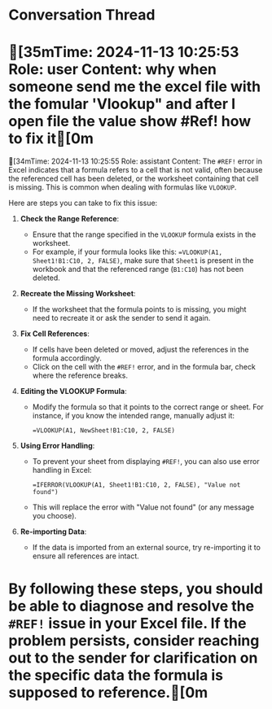 # Conversation Thread

[35mTime: 2024-11-13 10:25:53
Role: user
Content: why when someone send me the excel file with the fomular 'Vlookup" and after I open file the value show #Ref! how to fix it[0m
==================================================
[34mTime: 2024-11-13 10:25:55
Role: assistant
Content: The `#REF!` error in Excel indicates that a formula refers to a cell that is not valid, often because the referenced cell has been deleted, or the worksheet containing that cell is missing. This is common when dealing with formulas like `VLOOKUP`.

Here are steps you can take to fix this issue:

1. **Check the Range Reference**:
   - Ensure that the range specified in the `VLOOKUP` formula exists in the worksheet. 
   - For example, if your formula looks like this: `=VLOOKUP(A1, Sheet1!B1:C10, 2, FALSE)`, make sure that `Sheet1` is present in the workbook and that the referenced range (`B1:C10`) has not been deleted.

2. **Recreate the Missing Worksheet**:
   - If the worksheet that the formula points to is missing, you might need to recreate it or ask the sender to send it again.

3. **Fix Cell References**:
   - If cells have been deleted or moved, adjust the references in the formula accordingly.
   - Click on the cell with the `#REF!` error, and in the formula bar, check where the reference breaks.

4. **Editing the VLOOKUP Formula**:
   - Modify the formula so that it points to the correct range or sheet. For instance, if you know the intended range, manually adjust it:
     ```excel
     =VLOOKUP(A1, NewSheet!B1:C10, 2, FALSE)
     ```

5. **Using Error Handling**:
   - To prevent your sheet from displaying `#REF!`, you can also use error handling in Excel:
     ```excel
     =IFERROR(VLOOKUP(A1, Sheet1!B1:C10, 2, FALSE), "Value not found")
     ```
   - This will replace the error with "Value not found" (or any message you choose).

6. **Re-importing Data**:
   - If the data is imported from an external source, try re-importing it to ensure all references are intact.

By following these steps, you should be able to diagnose and resolve the `#REF!` issue in your Excel file. If the problem persists, consider reaching out to the sender for clarification on the specific data the formula is supposed to reference.[0m
==================================================
